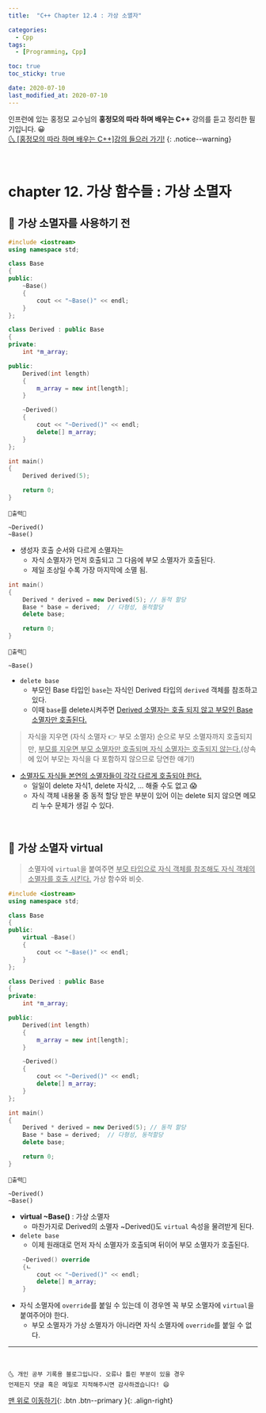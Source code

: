 ```yaml
---
title:  "C++ Chapter 12.4 : 가상 소멸자" 

categories:
  - Cpp
tags:
  - [Programming, Cpp]

toc: true
toc_sticky: true

date: 2020-07-10
last_modified_at: 2020-07-10
---
```


인프런에 있는 홍정모 교수님의 **홍정모의 따라 하며 배우는 C++** 강의를 듣고 정리한 필기입니다. 😀    
[🌜 [홍정모의 따라 하며 배우는 C++]강의 들으러 가기!](https://www.inflearn.com/course/following-c-plus)
{: .notice--warning}

<br>

# chapter 12. 가상 함수들 : 가상 소멸자

## 🔔 가상 소멸자를 사용하기 전

```cpp
#include <iostream>
using namespace std;

class Base
{
public:
	~Base()
	{
		cout << "~Base()" << endl;
	}
};

class Derived : public Base
{
private:
	int *m_array; 

public:
	Derived(int length)
	{
		m_array = new int[length];
	}

	~Derived()  
	{
		cout << "~Derived()" << endl;
		delete[] m_array;
	}
};

int main()
{
	Derived derived(5);

	return 0;
}
```
```
💎출력💎

~Derived()
~Base()
```

- 생성자 호출 순서와 다르게 소멸자는 
  - 자식 소멸자가 먼저 호출되고 그 다음에 부모 소멸자가 호출된다.
  - 제일 조상일 수록 가장 마지막에 소멸 됨. 

```cpp
int main()
{
	Derived * derived = new Derived(5); // 동적 할당
    Base * base = derived;  // 다형성, 동적할당
    delete base;

	return 0;
}
```
```
💎출력💎

~Base()
```

- `delete base`
  - 부모인 Base 타입인 `base`는 자식인 Derived 타입의 `derived` 객체를 참조하고 있다.
  - 이때 `base`를 delete시켜주면 <u>Derived 소멸자는 호출 되지 않고 부모인 Base 소멸자만 호출된다.</u>  

> 자식을 지우면 (자식 소멸자 👉 부모 소멸자) 순으로 부모 소멸자까지 호출되지만, <u>부모를 지우면 부모 소멸자만 호출되며 자식 소멸자는 호출되지 않는다.</u>(상속에 있어 부모는 자식을 다 포함하지 않으므로 당연한 얘기!)

- <u>소멸자도 자식들 본연의 소멸자들이 각각 다르게 호출되야 한다.</u>
  - 일일이 delete 자식1, delete 자식2, ... 해줄 수도 없고 😱
  - 자식 객체 내용물 중 동적 할당 받은 부분이 있어 이는 delete 되지 않으면 메모리 누수 문제가 생길 수 있다.

<br>

## 🔔 가상 소멸자 virtual

> 소멸자에 `virtual`을 붙여주면 <u>부모 타입으로 자식 객체를 참조해도 자식 객체의 소멸자를 호출 시킨다.</u> 가상 함수와 비슷.

```cpp
#include <iostream>
using namespace std;

class Base
{
public:
	virtual ~Base()
	{
		cout << "~Base()" << endl;
	}
};

class Derived : public Base
{
private:
	int *m_array; 

public:
	Derived(int length)
	{
		m_array = new int[length];
	}

	~Derived()  
	{
		cout << "~Derived()" << endl;
		delete[] m_array;
	}
};

int main()
{
	Derived * derived = new Derived(5); // 동적 할당
    Base * base = derived;  // 다형성, 동적할당
    delete base;

	return 0;
}
```
```
💎출력💎

~Derived()
~Base()
```

- **virtual ~Base()** : 가상 소멸자
  - 마찬가지로 Derived의 소멸자 ~Derived()도 `virtual` 속성을 물려받게 된다.
- `delete base`
  - 이제 원래대로 먼저 자식 소멸자가 호출되며 뒤이어 부모 소멸자가 호출된다.

```cpp
	~Derived() override
	{ㄴ
		cout << "~Derived()" << endl;
		delete[] m_array;
	}
``` 
- 자식 소멸자에 `override`를 붙일 수 있는데 이 경우엔 꼭 부모 소멸자에 `virtual`을 붙여주어야 한다.
  - 부모 소멸자가 가상 소멸자가 아니라면 자식 소멸자에 `override`를 붙일 수 없다.

***
<br>

    🌜 개인 공부 기록용 블로그입니다. 오류나 틀린 부분이 있을 경우 
    언제든지 댓글 혹은 메일로 지적해주시면 감사하겠습니다! 😄

[맨 위로 이동하기](#){: .btn .btn--primary }{: .align-right}
<br>
